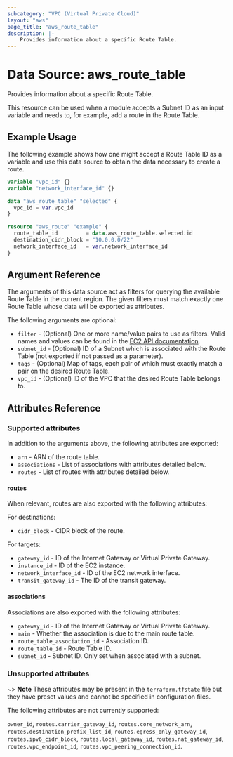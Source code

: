 ```yaml
---
subcategory: "VPC (Virtual Private Cloud)"
layout: "aws"
page_title: "aws_route_table"
description: |-
    Provides information about a specific Route Table.
---
```


# Data Source: aws_route_table

Provides information about a specific Route Table.

This resource can be used when a module accepts a Subnet ID as an input variable and needs to, for example, add a route in the Route Table.

## Example Usage

The following example shows how one might accept a Route Table ID as a variable and use this data source to obtain the data necessary to create a route.

```terraform
variable "vpc_id" {}
variable "network_interface_id" {}

data "aws_route_table" "selected" {
  vpc_id = var.vpc_id
}

resource "aws_route" "example" {
  route_table_id         = data.aws_route_table.selected.id
  destination_cidr_block = "10.0.0.0/22"
  network_interface_id   = var.network_interface_id
}
```

## Argument Reference

The arguments of this data source act as filters for querying the available Route Table in the current region. The given filters must match exactly one Route Table whose data will be exported as attributes.

The following arguments are optional:

* `filter` - (Optional) One or more name/value pairs to use as filters.
  Valid names and values can be found in the [EC2 API documentation][describe-route-tables].
* `subnet_id` - (Optional) ID of a Subnet which is associated with the Route Table (not exported if not passed as a parameter).
* `tags` - (Optional) Map of tags, each pair of which must exactly match a pair on the desired Route Table.
* `vpc_id` - (Optional) ID of the VPC that the desired Route Table belongs to.

## Attributes Reference

### Supported attributes

In addition to the arguments above, the following attributes are exported:

* `arn` - ARN of the route table.
* `associations` - List of associations with attributes detailed below.
* `routes` - List of routes with attributes detailed below.

#### routes

When relevant, routes are also exported with the following attributes:

For destinations:

* `cidr_block` - CIDR block of the route.

For targets:

* `gateway_id` - ID of the Internet Gateway or Virtual Private Gateway.
* `instance_id` - ID of the EC2 instance.
* `network_interface_id` - ID of the EC2 network interface.
* `transit_gateway_id` - The ID of the transit gateway.

#### associations

Associations are also exported with the following attributes:

* `gateway_id` - ID of the Internet Gateway or Virtual Private Gateway.
* `main` - Whether the association is due to the main route table.
* `route_table_association_id` - Association ID.
* `route_table_id` - Route Table ID.
* `subnet_id` - Subnet ID. Only set when associated with a subnet.

### Unsupported attributes

~> **Note** These attributes may be present in the `terraform.tfstate` file but they have preset values and cannot be specified in configuration files.

The following attributes are not currently supported:

`owner_id`, `routes.carrier_gateway_id`, `routes.core_network_arn`, `routes.destination_prefix_list_id`, `routes.egress_only_gateway_id`, `routes.ipv6_cidr_block`, `routes.local_gateway_id`, `routes.nat_gateway_id`, `routes.vpc_endpoint_id`, `routes.vpc_peering_connection_id`.

[describe-route-tables]: https://docs.cloud.croc.ru/en/api/ec2/routes/DescribeRouteTables.html
